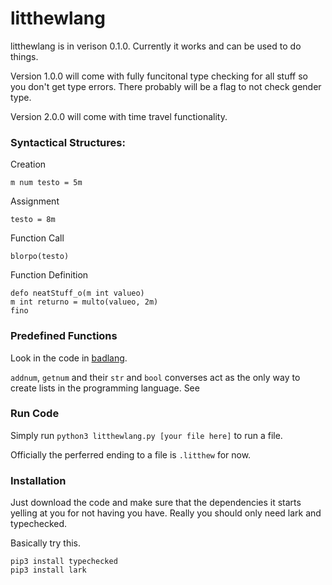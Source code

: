 # litthewlang
litthewlang is in verison 0.1.0. Currently it works and can be used to do things.

Version 1.0.0 will come with fully funcitonal type checking for all stuff so you don't get type errors. There probably will be a flag to not check gender type.

Version 2.0.0 will come with time travel functionality.

### Syntactical Structures:

Creation
```
m num testo = 5m
```

Assignment
```
testo = 8m
```

Function Call
```
blorpo(testo)
```

Function Definition
```
defo neatStuff_o(m int valueo)
m int returno = multo(valueo, 2m)
fino
```

### Predefined Functions

Look in the code in [badlang](badlang.py#L344-L395).

`addnum`, `getnum` and their `str` and `bool` converses act as the only way to create lists in the programming language. See 

### Run Code

Simply run `python3 litthewlang.py [your file here]` to run a file.

Officially the perferred ending to a file is `.litthew` for now.

### Installation

Just download the code and make sure that the dependencies it starts yelling at you for not having you have. Really you should only need lark and typechecked. 

Basically try this.

```
pip3 install typechecked
pip3 install lark
```